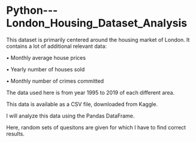 # Python---London_Housing_Dataset_Analysis

This dataset is primarily centered around the housing market of London. It contains a lot of additional relevant data:

• Monthly average house prices

• Yearly number of houses sold

• Monthly number of crimes committed

The data used here is from year 1995 to 2019 of each different area.

This data is available as a CSV file, downloaded from Kaggle.

I will analyze this data using the Pandas DataFrame.

Here, random sets of quesitons are given for which I have to find correct results.

